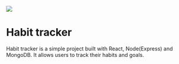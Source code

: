 ![](/github-imgs/habit-tracker.gif)

# Habit tracker

Habit tracker is a simple project built with React, Node(Express) and MongoDB. It allows users to track their habits and goals.
